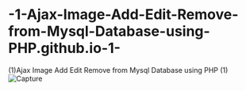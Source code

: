# -1-Ajax-Image-Add-Edit-Remove-from-Mysql-Database-using-PHP.github.io-1-
(1)Ajax Image Add Edit Remove from Mysql Database using PHP (1)
![Capture](https://user-images.githubusercontent.com/101208228/204051779-fd541559-0f28-447a-a48c-3803746d3efd.PNG)
